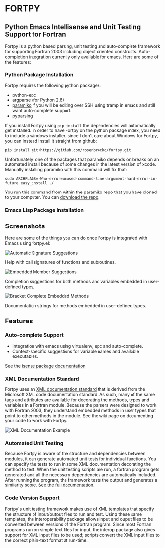FORTPY
======

Python Emacs Intellisense and Unit Testing Support for Fortran
------

Fortpy is a python based parsing, unit testing and auto-complete framework for supporting Fortran 2003 including object oriented constructs. Auto-completion integration currently only available for emacs. Here are some of the features:

### Python Package Installation

Fortpy requires the following python packages:
- [python-epc](https://github.com/tkf/python-epc)
- argparse (for Python 2.6)
- [paramiko](https://github.com/paramiko/paramiko) if you will be editing over SSH using tramp in emacs and still want auto-complete support.
- pyparsing

If you install Fortpy using `pip install` the dependencies will automatically get installed. In order to have Fortpy on the python package index, you need to include a windows installer; since I don't care about Windows for Fortpy, you can instead install it straight from github:

    pip install git+https://github.com/rosenbrockc/fortpy.git

Unfortunately, one of the packages that paramiko depends on breaks on an automated install because of some changes in the latest version of xcode. Manually installing paramiko with this command will fix that:

    sudo ARCHFLAGS=-Wno-error=unused-command-line-argument-hard-error-in-future easy_install ./

You run this command from within the paramiko repo that you have cloned to your computer. You can [download the repo](https://github.com/paramiko/paramiko).

### Emacs Lisp Package Installation



Screenshots
------

Here are some of the things you can do once Fortpy is integrated with Emacs using fortpy.el:

![Automatic Signature Suggestions](../master/docs/screenshots/signature.png "Help with call signatures of functions and subroutines.")

Help with call signatures of functions and subroutines.

![Embedded Member Suggestions](../master/docs/screenshots/completion.png "Completion suggestions for both methods and variables embedded in user-defined types.")

Completion suggestions for both methods and variables embedded in user-defined types.

![Bracket Complete Embedded Methods](../master/docs/screenshots/bracket_complete.png "Documentation strings for methods embedded in user-defined types")

Documentation strings for methods embedded in user-defined types.

Features
------

### Auto-complete Support
- Integration with emacs using virtualenv, epc and auto-complete.
- Context-specific suggestions for variable names and available executables.

See the [isense package documentation](https://github.com/rosenbrockc/fortpy/wiki/Intellisense-Package)

### XML Documentation Standard

Fortpy uses an [XML documentation standard](https://github.com/rosenbrockc/fortpy/wiki/XML-Documentation-Standard) that is derived from the Microsoft XML code documentation standard. As such, many of the same tags and attributes are available for decorating the methods, types and variables in a Fortran module. Because the parsers were designed to work with Fortran 2003, they understand embedded methods in user types that point to other methods in the module. See the wiki page on documenting your code to work with Fortpy.

![XML Documentation Example](../master/docs/screenshots/xml_docs.png "XML documentation standard allows for complex documentation strings and structures.")

### Automated Unit Testing

Because Fortpy is aware of the structure and dependencies between modules, it can generate automated unit tests for individual functions. You can specify the tests to run in some XML documentation decorating the method to test. When the unit testing scripts are run, a fortran program gets generated and all the necessary dependencies are automatically included. After running the program, the framework tests the output and generates a similarity score. [See the full documentation](https://github.com/rosenbrockc/fortpy/wiki/Unit-Testing-Package).

### Code Version Support

Fortpy's unit testing framework makes use of XML templates that specify the structure of input/output files to run and test. Using these same templates, the interoperability package allows input and ouput files to be converted between versions of the Fortran program. Since most Fortran programs run on simple text files for input, the interop package also gives support for XML input files to be used; scripts convert the XML input files to the correct plain-text format at run-time.
